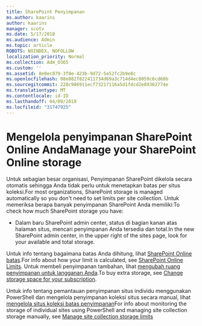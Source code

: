 ```yaml
---
title: SharePoint Penyimpanan
ms.author: kaarins
author: kaarins
manager: scotv
ms.date: 5/17/2018
ms.audience: Admin
ms.topic: article
ROBOTS: NOINDEX, NOFOLLOW
localization_priority: Normal
ms.collection: Adm_O365
ms.custom: ''
ms.assetid: 8e0ec879-3f0e-423b-9d72-5e52fc2b9e0c
ms.openlocfilehash: 08e882f822411734d69a3c714d4ec8059c6cd60b
ms.sourcegitcommit: 228c986911ecf73217116a5d1fdcd2e89362774e
ms.translationtype: MT
ms.contentlocale: id-ID
ms.lasthandoff: 04/09/2019
ms.locfileid: "31747925"
---
```

# <a name="manage-your-sharepoint-online-storage"></a><span data-ttu-id="18756-102">Mengelola penyimpanan SharePoint Online Anda</span><span class="sxs-lookup"><span data-stu-id="18756-102">Manage your SharePoint Online storage</span></span>

<span data-ttu-id="18756-103">Untuk sebagian besar organisasi, Penyimpanan SharePoint dikelola secara otomatis sehingga Anda tidak perlu untuk menetapkan batas per situs koleksi.</span><span class="sxs-lookup"><span data-stu-id="18756-103">For most organizations, SharePoint storage is managed automatically so you don't need to set limits per site collection.</span></span> <span data-ttu-id="18756-104">Untuk memeriksa berapa banyak penyimpanan SharePoint Anda memiliki:</span><span class="sxs-lookup"><span data-stu-id="18756-104">To check how much SharePoint storage you have:</span></span>
  
- <span data-ttu-id="18756-105">Dalam baru SharePoint admin center, status di bagian kanan atas halaman situs, mencari penyimpanan Anda tersedia dan total.</span><span class="sxs-lookup"><span data-stu-id="18756-105">In the new SharePoint admin center, in the upper right of the sites page, look for your available and total storage.</span></span>
    
<span data-ttu-id="18756-106">Untuk info tentang bagaimana batas Anda dihitung, lihat [SharePoint Online batas](https://go.microsoft.com/fwlink/p/?LinkID=856113).</span><span class="sxs-lookup"><span data-stu-id="18756-106">For info about how your limit is calculated, see [SharePoint Online Limits](https://go.microsoft.com/fwlink/p/?LinkID=856113).</span></span> <span data-ttu-id="18756-107">Untuk membeli penyimpanan tambahan, lihat [mengubah ruang penyimpanan untuk langganan Anda](https://go.microsoft.com/fwlink/?linkid=866428).</span><span class="sxs-lookup"><span data-stu-id="18756-107">To buy extra storage, see [Change storage space for your subscription](https://go.microsoft.com/fwlink/?linkid=866428).</span></span>
  
<span data-ttu-id="18756-108">Untuk info tentang pemantauan penyimpanan situs individu menggunakan PowerShell dan mengelola penyimpanan koleksi situs secara manual, lihat [mengelola situs koleksi batas penyimpanan](https://go.microsoft.com/fwlink/?linkid=867833)</span><span class="sxs-lookup"><span data-stu-id="18756-108">For info about monitoring the storage of individual sites using PowerShell and managing site collection storage manually, see [Manage site collection storage limits](https://go.microsoft.com/fwlink/?linkid=867833)</span></span>
  

